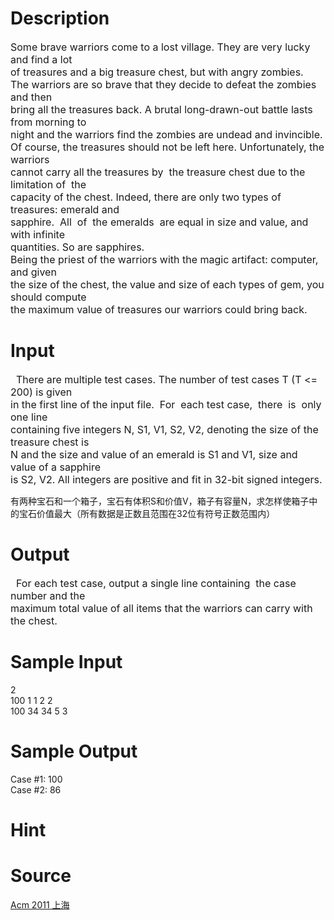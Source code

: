 
# Description

<div class="content"><p><span style="font-size: medium">Some brave warriors come to a lost village. They are very lucky and find a lot <br/>
of treasures and a big treasure chest, but with angry zombies. <br/>
The warriors are so brave that they decide to defeat the zombies and then <br/>
bring all the treasures back. A brutal long-drawn-out battle lasts from morning to <br/>
night and the warriors find the zombies are undead and invincible. <br/>
Of course, the treasures should not be left here. Unfortunately, the warriors <br/>
cannot carry all the treasures by  the treasure chest due to the  limitation of  the <br/>
capacity of the chest. Indeed, there are only two types of treasures: emerald and <br/>
sapphire.  All  of  the emeralds  are equal in size and value, and with infinite <br/>
quantities. So are sapphires. <br/>
Being the priest of the warriors with the magic artifact: computer, and given <br/>
the size of the chest, the value and size of each types of gem, you should compute <br/>
the maximum value of treasures our warriors could bring back. </span></p></div>

# Input

<div class="content"><p><span style="font-size: medium">  There are multiple test cases. The number of test cases T (T &lt;= 200) is given <br/>
in the first line of the input file.  For  each test case,  there  is  only one line <br/>
containing five integers N, S1, V1, S2, V2, denoting the size of the treasure chest is <br/>
N and the size and value of an emerald is S1 and V1, size and value of a sapphire <br/>
is S2, V2. All integers are positive and fit in 32-bit signed integers. </span></p>
<p><span style="font-size: medium"><!--StartFragment -->
</span></p><div>有两种宝石和一个箱子，宝石有体积S和价值V，箱子有容量N，求怎样使箱子中的宝石价值最大（所有数据是正数且范围在32位有符号正数范围内）</div>
<p></p></div>

# Output

<div class="content"><p><span style="font-size: medium">  For each test case, output a single line containing  the case number and the <br/>
maximum total value of all items that the warriors can carry with the chest. </span></p></div>

# Sample Input

<div class="content"><span class="sampledata">2 <br/>
100 1 1 2 2 <br/>
100 34 34 5 3 <br/>
 </span></div>

# Sample Output

<div class="content"><span class="sampledata">Case #1: 100 <br/>
Case #2: 86 </span></div>

# Hint

<div class="content"><p></p></div>

# Source

<div class="content"><p><a href="problemset.php?search=Acm 2011 上海">Acm 2011 上海</a></p></div>

